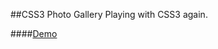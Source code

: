 ##CSS3 Photo Gallery
Playing with CSS3 again. 

####<a href="http://milanpetrovic.github.io/CSS3-Photo-Gallery/">Demo</a>